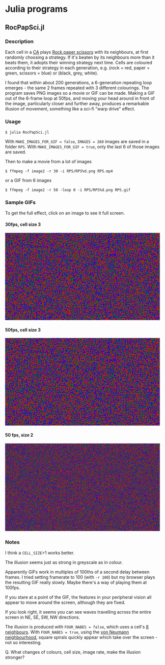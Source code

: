 # Julia programs

## RocPapSci.jl

### Description
Each cell in a [CA](https://en.wikipedia.org/wiki/Cellular_automaton) plays [Rock paper scissors](https://en.wikipedia.org/wiki/Rock_paper_scissors) with its neighbours, at first randomly choosing a strategy. If it's beaten by its neighbours more than it beats them, it adopts their winning strategy next time. Cells are coloured according to their strategy in each generation, e.g. (rock = red, paper = green, scissors = blue) or (black, grey, white). 

I found that within about 200 generations, a 6-generation repeating loop emerges - the same 2 frames repeated with 3 different colourings. The program saves PNG images so a movie or GIF can be made. Making a GIF out of the 6-frame loop at 50fps, and moving your head around in front of the image, particularly closer and further away, produces a remarkable illusion of movement, something like a sci-fi "warp drive" effect. 

### Usage

    $ julia RocPapSci.jl
    
With `MAKE_IMAGES_FOR_GIF = false`, `IMAGES = 260` images are saved in a folder `RPS`. With `MAKE_IMAGES_FOR_GIF = true`, only the last 6 of those images are saved.

Then to make a movie from a lot of images

    $ ffmpeg -f image2 -r 30 -i RPS/RPS%d.png RPS.mp4
    
or a GIF from 6 images

    $ ffmpeg -f image2 -r 50 -loop 0 -i RPS/RPS%d.png RPS.gif
 
### Sample GIFs

To get the full effect, click on an image to see it full screen.

#### 30fps, cell size 3

![gif](https://github.com/yesenadam/Julia-programs/raw/main/images/RPS-RGB-30fps-size3.gif)

#### 50fps, cell size 3

![gif](https://github.com/yesenadam/Julia-programs/raw/main/images/RPS-RGB-50fps-size3.gif)

#### 50 fps, size 2

![gif](https://github.com/yesenadam/Julia-programs/raw/main/images/RPS-RGB-size2-50fps.gif)

### Notes

I think a `CELL_SIZE`>1 works better.

The illusion seems just as strong in greyscale as in colour.

Apparently GIFs work in multiples of 100ths of a second delay between frames. I tried setting framerate to 100 (with `-r 100`) but my browser plays the resulting GIF really slowly. Maybe there's a way of playing them at 100fps.

If you stare at a point of the GIF, the features in your peripheral vision all appear to move around the screen, although they are fixed.

If you look right, it seems you can see waves travelling across the entire screen in NE, SE, SW, NW directions.

The illusion is produced with `FOUR_NABES = false`, which uses a cell's [8 neighbours](https://en.wikipedia.org/wiki/Moore_neighborhood). With `FOUR_NABES = true`, using the [von Neumann neighbourhood](https://en.wikipedia.org/wiki/Von_Neumann_neighborhood), square spirals quickly appear which take over the screen - not so interesting.

Q. What changes of colours, cell size, image rate, make the illusion stronger?

